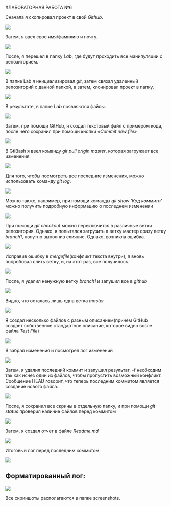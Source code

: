 #ЛАБОРАТОРНАЯ РАБОТА №6

Сначала я скопировал проект в свой _Github_.

![](screenshots/s1.png)

Затем, я ввел свое имя/фамилию и почту. 

![](screenshots/s2.png)

После, я перешел в папку _Lab_, где будут проходить все манипуляции с репозиторием.

![](screenshots/s3.png)

В папке Lab я инициализировал _git_, затем связал удаленный репозиторий с данной папкой, а затем, клонировал проект в папку. 

![](screenshots/s4.png)

В результате, в папке _Lab_ появляются файлы. 

![](screenshots/s5.png)

Затем, при помощи GitHub, я создал текстовый файл с примером кода, после чего сохранил при помощи кнопки _«Commit new file»_ 

![](screenshots/s6.png)

В GtiBash я ввел команду _git pull origin master_, которая загружает все изменения.

![](screenshots/s7.png)

Для того, чтобы посмотреть все последние изменения, можно использовать команду _git log_.

![](screenshots/s8.png)

Можно также, например, при помощи команды _git show ‘Код коммита’_ можно получить подробную информацию 
о последнем изменении

![](screenshots/s9.png)

При помощи _git checkout_ можно переключится в различные ветки репозитория. Однако, я попытался 
загрузить в ветку мастер сразу ветку _branch1_, попутно выполнив слияние. Однако, возникла ошибка.

![](screenshots/s10.png)

Исправив ошибку в _mergefile_(конфликт текста внутри), я вновь попробовал слить ветку, и, на этот раз,
все получилось.

![](screenshots/s11.png)

После, я удалил ненужную ветку _branch1_ и запушил все в _github_

![](screenshots/s12.png)

Видно, что осталась лишь одна ветка _master_ 

![](screenshots/s13.png)

Я создал несколько файлов с разным описанием(причем GitHub создает собственное стандартное описание, 
которое видно возле файла _Test File_)

![](screenshots/s14.png)

Я забрал изменения и посмотрел лог изменений

![](screenshots/s15.png)

Затем, я удалил последний коммит и запушил результат. -f необходим так как исчез один из файлов, 
чтобы пропустить возможный конфликт. Сообщение HEAD говорит, что теперь последним коммитом является 
создание нового файла.

![](screenshots/s16.png)

После, я сохранил все скрины в отдельную папку, и при помощи _git status_ проверил наличие файлов
 перед коммитом

![](screenshots/s17.png)

Затем, я создал отчет в файле _Readme.md_

![](screenshots/s18.png)

Итоговый лог перед последним коммитом

![](screenshots/s19.png)

## Форматированный лог:

![](screenshots/s22.png)

Все скриншоты располагаются в папке screenshots.




